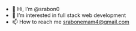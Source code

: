 - 👋 Hi, I’m @srabon0
- 👀 I’m interested in full stack web development
- 📫 How to reach me srabonemam4@gmail.com

<!---
srabon0/srabon0 is a ✨ special ✨ repository because its `README.md` (this file) appears on your GitHub profile.
You can click the Preview link to take a look at your changes.
--->
